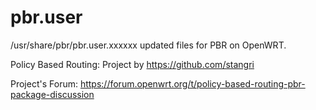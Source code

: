 # pbr.user
/usr/share/pbr/pbr.user.xxxxxx updated files for PBR on OpenWRT.

Policy Based Routing:
Project by https://github.com/stangri

Project's Forum:
https://forum.openwrt.org/t/policy-based-routing-pbr-package-discussion
